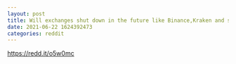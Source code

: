 ```yaml
--- 
layout: post 
title: Will exchanges shut down in the future like Binance,Kraken and so on? 
date: 2021-06-22 1624392473 
categories: reddit 
--- 
```

https://redd.it/o5w0mc